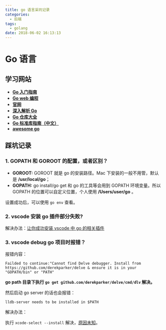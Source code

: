 ```yaml
---
title: go 语言采坑记录
categories:
  - 后端
tags:
  - golang
date: 2018-06-02 16:13:13
---
```

# **Go 语言**

## 学习网站

* [**Go 入门指南**](https://www.kancloud.cn/kancloud/the-way-to-go/72675)
* [**Go web 编程**](https://www.kancloud.cn/kancloud/web-application-with-golang/44105)
* [**官网**](https://golang.org/doc/)
* [**深入解析 Go**](https://tiancaiamao.gitbooks.io/go-internals/content/zh/04.0.html)
* [**Go 仓库大全**](https://gowalker.org/search?q=gorepos)
* [**Go 标准库指南（中文）**](http://cngolib.com/)
* [**awesome go**](https://github.com/avelino/awesome-go)

## 踩坑记录

### 1. GOPATH 和 GOROOT 的配置，或者区别？

* **GOROOT:** GOROOT 就是 go 的安装路径。Mac 下安装的一般不用管，默认是 **/usr/local/go**；
* **GOPATH:** go install/go get 和 go 的工具等会用到 GOPATH 环境变量。所以 GOPATH 的位置可以自定义位置，个人使用 **/Users/user/go** 。

设置成功后，可以使用 `go env` 查看。

### 2. vscode 安装 go 插件部分失败?

解决办法：[让你成功安装 vscode 中 go 的相关插件](https://cloud.tencent.com/developer/article/1013066)

### 3. vscode debug go 项目时报错？

报错内容：

```
Failded to continue:"Cannot find Delve debugger. Install from https://github.com/derekparker/delve & ensure it is in your "GOPATH/bin" or "PATH"
```

**go path 目录下执行 `go get github.com/derekparker/delve/cmd/dlv` 解决。**

然后启动 go server 的话也会报错：

```
lldb-server needs to be installed in $PATH
```

解决办法：

执行 `xcode-select --install` 解决，[原因未知](https://github.com/derekparker/delve/issues/986)。
